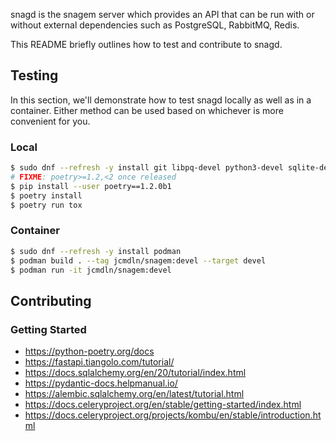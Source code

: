 snagd is the snagem server which provides an API that can be run with or without external
dependencies such as PostgreSQL, RabbitMQ, Redis.

This README briefly outlines how to test and contribute to snagd.


Testing
---
In this section, we'll demonstrate how to test snagd locally as well as in a container. Either
method can be used based on whichever is more convenient for you.

### Local
```sh
$ sudo dnf --refresh -y install git libpq-devel python3-devel sqlite-devel
# FIXME: poetry>=1.2,<2 once released
$ pip install --user poetry==1.2.0b1
$ poetry install
$ poetry run tox
```

### Container
```sh
$ sudo dnf --refresh -y install podman
$ podman build . --tag jcmdln/snagem:devel --target devel
$ podman run -it jcmdln/snagem:devel
```


Contributing
---
### Getting Started
* https://python-poetry.org/docs
* https://fastapi.tiangolo.com/tutorial/
* https://docs.sqlalchemy.org/en/20/tutorial/index.html
* https://pydantic-docs.helpmanual.io/
* https://alembic.sqlalchemy.org/en/latest/tutorial.html
* https://docs.celeryproject.org/en/stable/getting-started/index.html
* https://docs.celeryproject.org/projects/kombu/en/stable/introduction.html
